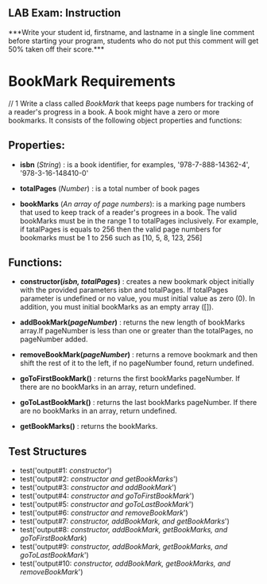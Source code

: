 ## LAB Exam: Instruction

\*\*\*Write your student id, firstname, and lastname in a single line comment before starting your program, students who do not put this comment will get 50% taken off their score.\*\*\*

# BookMark Requirements
// 1
Write a class called _BookMark_ that keeps page numbers for tracking of a reader's progress in a book. A book might have a zero or more bookmarks. It consists of the following object properties and functions:

## Properties:

- **isbn** (_String_) : is a book identifier, for examples, '978-7-888-14362-4', '978-3-16-148410-0'

- **totalPages** (_Number_) : is a total number of book pages

- **bookMarks** (_An array of page numbers_): is a marking page numbers that used to keep track of a reader's progrees in a book. The valid bookMarks must be in the range 1 to totalPages inclusively. For example, if tatalPages is equals to 256 then the valid page numbers for bookmarks must be 1 to 256 such as [10, 5, 8, 123, 256]


## Functions:

- **constructor(_isbn, totalPages_)** : creates a new bookmark object initially with the provided parameters isbn and totalPages. If totalPages parameter is undefined or no value, you must initial value as zero (0). In addition, you must initial bookMarks as an empty array ([]).




- **addBookMark(_pageNumber_)** : returns the new length of bookMarks array.If pageNumber is less than one or greater than the totalPages, no pageNumber added.

- **removeBookMark(_pageNumber_)** : returns a remove bookmark and then shift the rest of it to the left, if no pageNumber found, return undefined.

- **goToFirstBookMark()** : returns the first bookMarks pageNumber. If there are no bookMarks in an array, return undefined.

- **goToLastBookMark()** : returns the last bookMarks pageNumber. If there are no bookMarks in an array, return undefined.
- **getBookMarks()** : returns the bookMarks.

## Test Structures

- test('output#1: _constructor_')
- test('output#2: _constructor and getBookMarks_')
- test('output#3: _constructor and addBookMark_')
- test('output#4: _constructor and goToFirstBookMark_')
- test('output#5: _constructor and goToLastBookMark_')
- test('output#6: _constructor and removeBookMark_')
- test('output#7: _constructor, addBookMark, and getBookMarks_')
- test('output#8: _constructor, addBookMark, getBookMarks, and goToFirstBookMark_)
- test('output#9: _constructor, addBookMark, getBookMarks, and goToLastBookMark_')
- test('output#10: _constructor, addBookMark, getBookMarks, and removeBookMark_')
